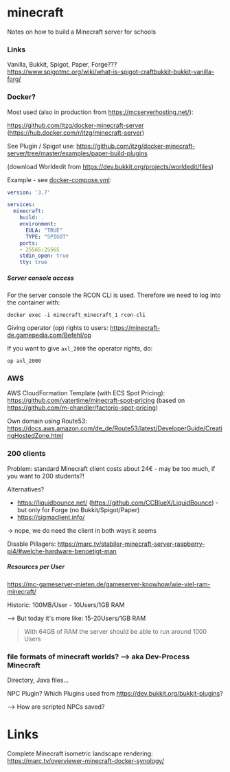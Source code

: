 # minecraft
Notes on how to build a Minecraft server for schools


### Links

Vanilla, Bukkit, Spigot, Paper, Forge??? https://www.spigotmc.org/wiki/what-is-spigot-craftbukkit-bukkit-vanilla-forg/


### Docker?

Most used (also in production from https://mcserverhosting.net/):

https://github.com/itzg/docker-minecraft-server (https://hub.docker.com/r/itzg/minecraft-server)

See Plugin / Spigot use: https://github.com/itzg/docker-minecraft-server/tree/master/examples/paper-build-plugins

(download Worldedit from https://dev.bukkit.org/projects/worldedit/files)

Example - see [docker-compose.yml](docker-compose.yml):

```yaml
version: '3.7'

services:
  minecraft:
    build: .
    environment:
      EULA: "TRUE"
      TYPE: "SPIGOT"
    ports:
    - 25565:25565
    stdin_open: true
    tty: true
```

##### Server console access

For the server console the RCON CLI is used. Therefore we need to log into the container with: 

```shell script
docker exec -i minecraft_minecraft_1 rcon-cli
```

Giving operator (op) rights to users: https://minecraft-de.gamepedia.com/Befehl/op

If you want to give `axl_2000` the operator rights, do:

```
op axl_2000
```


### AWS

AWS CloudFormation Template (with ECS Spot Pricing): https://github.com/vatertime/minecraft-spot-pricing (based on https://github.com/m-chandler/factorio-spot-pricing)

Own domain using Route53: https://docs.aws.amazon.com/de_de/Route53/latest/DeveloperGuide/CreatingHostedZone.html


### 200 clients

Problem: standard Minecraft client costs about 24€ - may be too much, if you want to 200 students?!

Alternatives?

* https://liquidbounce.net/  (https://github.com/CCBlueX/LiquidBounce) - but only for Forge (no Bukkit/Spigot/Paper)
* https://sigmaclient.info/

-> nope, we do need the client in both ways it seems


Disable Pillagers: https://marc.tv/stabiler-minecraft-server-raspberry-pi4/#welche-hardware-benoetigt-man 

##### Resources per User

https://mc-gameserver-mieten.de/gameserver-knowhow/wie-viel-ram-minecraft/

Historic: 100MB/User - 10Users/1GB RAM

--> But today it's more like: 15-20Users/1GB RAM

> With 64GB of RAM the server should be able to run around 1000 Users


### file formats of minecraft worlds? --> aka Dev-Process Minecraft

Directory, Java files... 

NPC Plugin? Which Plugins used from https://dev.bukkit.org/bukkit-plugins?

--> How are scripted NPCs saved?


# Links

Complete Minecraft isometric landscape rendering: https://marc.tv/overviewer-minecraft-docker-synology/